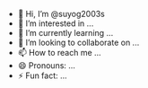 - 👋 Hi, I’m @suyog2003s
- 👀 I’m interested in ...
- 🌱 I’m currently learning ...
- 💞️ I’m looking to collaborate on ...
- 📫 How to reach me ...
- 😄 Pronouns: ...
- ⚡ Fun fact: ...

<!---
suyog2003s/suyog2003s is a ✨ special ✨ repository because its `README.md` (this file) appears on your GitHub profile.
You can click the Preview link to take a look at your changes.
--->
